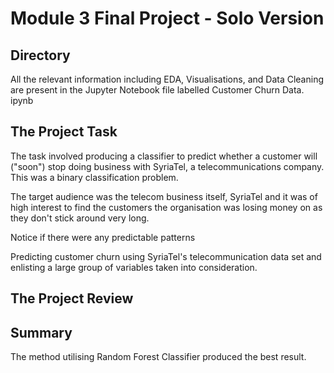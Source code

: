 # Module 3 Final Project - Solo Version

## Directory

All the relevant information including EDA, Visualisations, and Data Cleaning are present in the Jupyter Notebook file labelled Customer Churn Data. ipynb

## The Project Task

The task involved producing a classifier to predict whether a customer will ("soon") stop doing business with SyriaTel, a telecommunications company. This was a binary classification problem.

The target audience was the telecom business itself, SyriaTel and it was of high interest to find the customers the organisation was losing money on as they don't stick around very long. 

Notice if there were any predictable patterns 

Predicting customer churn using SyriaTel's telecommunication data set and enlisting a large group of variables taken into consideration.

## The Project Review



## Summary

The method utilising Random Forest Classifier produced the best result.